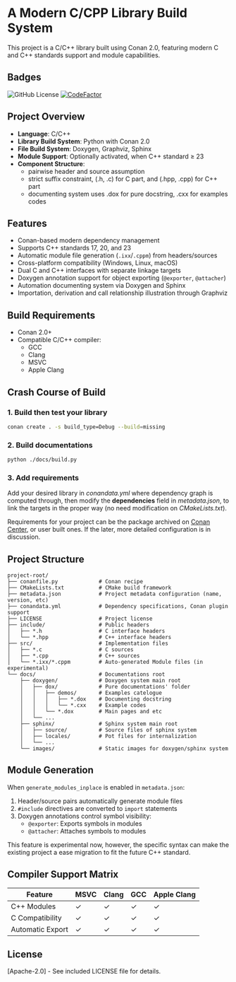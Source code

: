 # A Modern C/CPP Library Build System

This project is a C/C++ library built using Conan 2.0, featuring modern C and C++ standards support and module 
capabilities.

## Badges

![GitHub License](https://img.shields.io/github/license/CubicZebra/fcpp)
[![CodeFactor](https://www.codefactor.io/repository/github/cubiczebra/fcpp/badge)](https://www.codefactor.io/repository/github/cubiczebra/fcpp)

## Project Overview

- **Language**: C/C++
- **Library Build System**: Python with Conan 2.0
- **File Build System**: Doxygen, Graphviz, Sphinx
- **Module Support**: Optionally activated, when C++ standard ≥ 23
- **Component Structure**:
    - pairwise header and source assumption
    - strict suffix constraint, (.h, .c) for C part, and (.hpp, .cpp) for C++ part
    - documenting system uses .dox for pure docstring, .cxx for examples codes

## Features

- Conan-based modern dependency management
- Supports C++ standards 17, 20, and 23
- Automatic module file generation (`.ixx`/`.cppm`) from headers/sources
- Cross-platform compatibility (Windows, Linux, macOS)
- Dual C and C++ interfaces with separate linkage targets
- Doxygen annotation support for object exporting (`@exporter`, `@attacher`)
- Automation documenting system via Doxygen and Sphinx
- Importation, derivation and call relationship illustration through Graphviz

## Build Requirements

- Conan 2.0+
- Compatible C/C++ compiler:
    - GCC
    - Clang
    - MSVC
    - Apple Clang

## Crash Course of Build

### 1. Build then test your library

```bash
conan create . -s build_type=Debug --build=missing
```

### 2. Build documentations

```bash
python ./docs/build.py
```

### 3. Add requirements

Add your desired library in *conandata.yml* where dependency graph is computed through, then modify the 
**dependencies** field in *metadata.json*, to link the targets in the proper way (no need modification
on *CMakeLists.txt*).

Requirements for your project can be the package archived on [Conan Center](https://conan.io/center), or user 
built ones. If the later, more detailed configuration is in discussion.

## Project Structure

```
project-root/
├── conanfile.py             # Conan recipe
├── CMakeLists.txt           # CMake build framework
├── metadata.json            # Project metadata configuration (name, version, etc)
├── conandata.yml            # Dependency specifications, Conan plugin support
├── LICENSE                  # Project license
├── include/                 # Public headers
│   ├── *.h                  # C interface headers
│   └── *.hpp                # C++ interface headers
├── src/                     # Implementation files
│   ├── *.c                  # C sources
│   ├── *.cpp                # C++ sources
│   └── *.ixx/*.cppm         # Auto-generated Module files (in experimental)
└── docs/                    # Documentations root
    ├── doxygen/             # Doxygen system main root
    │   ├── dox/             # Pure documentations' folder
    │   │   ├── demos/       # Examples catelogue
    │   │   │   ├── *.dox    # Documenting docstring
    │   │   │   └── *.cxx    # Example codes
    │   │   └── *.dox        # Main pages and etc
    │   └── ...
    ├── sphinx/              # Sphinx system main root
    │   ├── source/          # Source files of sphinx system
    │   ├── locales/         # Pot files for internalization
    │   └── ...
    └── images/              # Static images for doxygen/sphinx system
```

## Module Generation

When `generate_modules_inplace` is enabled in `metadata.json`:

1. Header/source pairs automatically generate module files
2. `#include` directives are converted to `import` statements
3. Doxygen annotations control symbol visibility:
    - `@exporter`: Exports symbols in modules
    - `@attacher`: Attaches symbols to modules

This feature is experimental now, however, the specific syntax can make the existing project a ease 
migration to fit the future C++ standard.

## Compiler Support Matrix

| Feature          | MSVC | Clang | GCC | Apple Clang |
|------------------|------|-------|-----|-------------|
| C++ Modules      | ✓    | ✓     | ✓   | ✓           |
| C Compatibility  | ✓    | ✓     | ✓   | ✓           |
| Automatic Export | ✓    | ✓     | ✓   | ✓           |

## License

[Apache-2.0] - See included LICENSE file for details.